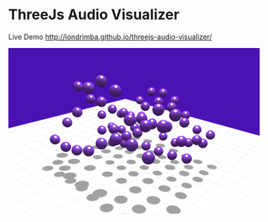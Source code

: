 # ThreeJs Audio Visualizer

Live Demo http://iondrimba.github.io/threejs-audio-visualizer/

![App](https://raw.githubusercontent.com/iondrimba/images/master/nowtro.PNG)

